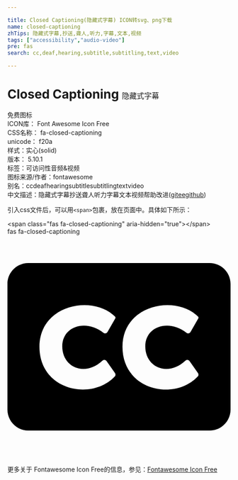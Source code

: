 ```yaml
---

title: Closed Captioning(隐藏式字幕) ICON转svg、png下载
name: closed-captioning
zhTips: 隐藏式字幕,抄送,聋人,听力,字幕,文本,视频
tags: ["accessibility","audio-video"]
pre: fas
search: cc,deaf,hearing,subtitle,subtitling,text,video

---
```


# Closed Captioning  <small style="font-size: 60%;font-weight: 100">隐藏式字幕</small>


<div class="detail-page">
<p>
<span><span class="badge-success badge">免费图标</span> </span>
<br/>
<span>
ICON库：
<span class="badge-secondary badge">Font Awesome Icon Free</span> 
</span>
<br/>
<span>
CSS名称：
<span class="badge-secondary badge">fa-closed-captioning</span> 
</span>
<br/>
<span>
unicode：
<span class="badge-secondary badge">f20a</span> 
<copy-btn content='f20a' btn-title=""></copy-btn>
<copy-btn :content='String.fromCodePoint(parseInt("f20a", 16))' btn-title="复制U"></copy-btn>
</span><br/><span>样式：<span class="badge-light badge">实心(solid)</span></span>
<br/>
<span>
版本：
<span class="badge-secondary badge">5.10.1</span> 
</span><br/><span>标签：<span class="badge-light badge"><router-link to="/tags/accessibility.html">可访问性</router-link></span><span class="badge-light badge"><router-link to="/tags/audio-video.html">音频&视频</router-link></span></span>
<br/>
<span>图标来源/作者：<span class="badge-light badge">fontawesome</span></span> 
<br/>
<span>别名：<span class="badge-light badge">cc</span><span class="badge-light badge">deaf</span><span class="badge-light badge">hearing</span><span class="badge-light badge">subtitle</span><span class="badge-light badge">subtitling</span><span class="badge-light badge">text</span><span class="badge-light badge">video</span></span><br/><span class="zh-detail">中文描述：<span class="badge-primary badge">隐藏式字幕</span><span class="badge-primary badge">抄送</span><span class="badge-primary badge">聋人</span><span class="badge-primary badge">听力</span><span class="badge-primary badge">字幕</span><span class="badge-primary badge">文本</span><span class="badge-primary badge">视频</span><span class="help-link"><span>帮助改进</span>(<a href="https://gitee.com/liuwave/icon-helper/edit/master/json/fontawesome/solid/closed-captioning.json" target="_blank" rel="noopener noreferrer">gitee</a><a href="https://github.com/liuwave/icon-helper/edit/master/json/fontawesome/solid/closed-captioning.json" target="_blank" rel="noopener noreferrer">github</a></span>)</span><br/>
</p>
</div>
<div class="alert alert-dark">
  <i class="fas fa-closed-captioning fa-xs"></i>
  <i class="fas fa-closed-captioning fa-sm"></i>
  <i class="fas fa-closed-captioning fa-lg"></i>
  <i class="fas fa-closed-captioning fa-2x"></i>
  <i class="fas fa-closed-captioning fa-3x"></i>
  <i class="fas fa-closed-captioning fa-5x"></i>
  <i class="fas fa-closed-captioning fa-7x"></i>
</div>
<div>
  <p>引入css文件后，可以用<code>&lt;span&gt;</code>包裹，放在页面中。具体如下所示：    
  </p>
  <div class="alert alert-primary" style="font-size: 14px">
    &lt;span class="fas fa-closed-captioning" aria-hidden="true"&gt;&lt;/span&gt;
    <copy-btn content='<span class="fas fa-closed-captioning" aria-hidden="true"></span>'></copy-btn>
  </div>
  <div class="alert alert-secondary">
    <i class="fas fa-closed-captioning"
    style="font-size: 24px"
    aria-hidden="true"></i> fas fa-closed-captioning
    <copy-btn content="fas fa-closed-captioning" btn-title="复制图标名称"></copy-btn>
  </div>
</div>
<div id="svg" class="svg-wrap">
<svg xmlns="http://www.w3.org/2000/svg" viewBox="0 0 512 512"><path d="M464 64H48C21.5 64 0 85.5 0 112v288c0 26.5 21.5 48 48 48h416c26.5 0 48-21.5 48-48V112c0-26.5-21.5-48-48-48zM218.1 287.7c2.8-2.5 7.1-2.1 9.2.9l19.5 27.7c1.7 2.4 1.5 5.6-.5 7.7-53.6 56.8-172.8 32.1-172.8-67.9 0-97.3 121.7-119.5 172.5-70.1 2.1 2 2.5 3.2 1 5.7l-17.5 30.5c-1.9 3.1-6.2 4-9.1 1.7-40.8-32-94.6-14.9-94.6 31.2.1 48 51.1 70.5 92.3 32.6zm190.4 0c2.8-2.5 7.1-2.1 9.2.9l19.5 27.7c1.7 2.4 1.5 5.6-.5 7.7-53.5 56.9-172.7 32.1-172.7-67.9 0-97.3 121.7-119.5 172.5-70.1 2.1 2 2.5 3.2 1 5.7L420 222.2c-1.9 3.1-6.2 4-9.1 1.7-40.8-32-94.6-14.9-94.6 31.2 0 48 51 70.5 92.2 32.6z"/></svg>
</div>
<detail full-name='fa-closed-captioning'></detail>
    
<div><p>更多关于  Fontawesome Icon Free的信息，参见：<a target="_blank" href="https://iconhelper.cn/fontawesome.html">Fontawesome Icon Free</a>
</p></div>
